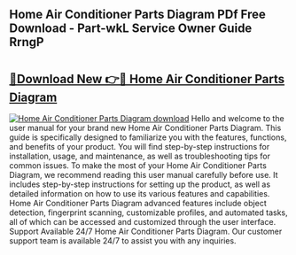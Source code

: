 ## Home Air Conditioner Parts Diagram PDf Free Download - Part-wkL Service Owner Guide RrngP

# <h2><a href="http://dfn7ii.blite.top/?on=Home+Air+Conditioner+Parts+Diagram">🔗Download New 👉🔴 Home Air Conditioner Parts Diagram</a></h2>

[![Home Air Conditioner Parts Diagram download](https://i.imgur.com/lujVjoI.png)](http://dfn7ii.blite.top/?on=Home+Air+Conditioner+Parts+Diagram)
Hello and welcome to the user manual for your brand new Home Air Conditioner Parts Diagram. This guide is specifically designed to familiarize you with the features, functions, and benefits of your product. You will find step-by-step instructions for installation, usage, and maintenance, as well as troubleshooting tips for common issues. To make the most of your Home Air Conditioner Parts Diagram, we recommend reading this user manual carefully before use. It includes step-by-step instructions for setting up the product, as well as detailed information on how to use its various features and capabilities. Home Air Conditioner Parts Diagram advanced features include object detection, fingerprint scanning, customizable profiles, and automated tasks, all of which can be accessed and customized through the user interface. Support Available 24/7 Home Air Conditioner Parts Diagram. Our customer support team is available 24/7 to assist you with any inquiries.
